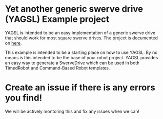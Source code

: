 # Yet another generic swerve drive (YAGSL) Example project
YAGSL is intended to be an easy implementation of a generic swerve drive that should work for most square swerve drives. The project is documented on [here](https://github.com/BroncBotz3481/YAGSL/wiki).

This example is intended to be a starting place on how to use YAGSL. By no means is this intended to be the base of your robot project. YAGSL provides an easy way to generate a SwerveDrive which can be used in both TimedRobot and Command-Based Robot templates. 

# Create an issue if there is any errors you find!
We will be actively montoring this and fix any issues when we can!
